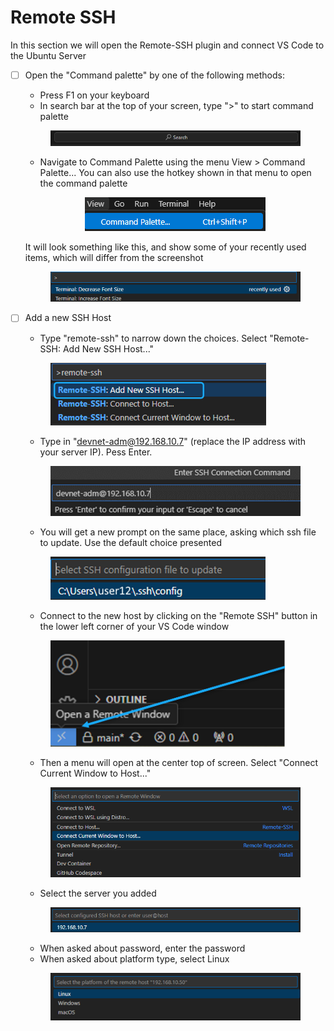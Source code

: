 # Remote SSH

In this section we will open the Remote-SSH plugin and connect VS Code to the Ubuntu Server

*   [ ] Open the "Command palette" by one of the following methods:

    * Press F1 on your keyboard
    * In search bar at the top of your screen, type ">" to start command palette

    <div align="center"><figure><img src="../../../.gitbook/assets/image (2) (1) (1) (1) (1) (1) (1) (1).png" alt=""><figcaption></figcaption></figure></div>

    * Navigate to Command Palette using the menu View > Command Palette... You can also use the hotkey shown in that menu to open the command palette

    <div align="center"><figure><img src="../../../.gitbook/assets/image (3) (1) (1) (1) (1) (1) (1) (1).png" alt=""><figcaption></figcaption></figure></div>

    It will look something like this, and show some of your recently used items, which will differ from the screenshot

    <div align="center"><figure><img src="../../../.gitbook/assets/image (4) (1) (1) (1) (1) (1) (1).png" alt=""><figcaption></figcaption></figure></div>
*   [ ] Add a new SSH Host

    * Type "remote-ssh" to narrow down the choices. Select "Remote-SSH: Add New SSH Host..."

    <figure><img src="../../../.gitbook/assets/image (5) (1) (1) (1) (1) (1) (1).png" alt="" width="345"><figcaption></figcaption></figure>

    * Type in "devnet-adm@192.168.10.7" (replace the IP address with your server IP). Pess Enter.

    <figure><img src="../../../.gitbook/assets/image (6) (1) (1) (1) (1) (1) (1).png" alt="" width="491"><figcaption></figcaption></figure>

    * You will get a new prompt on the same place, asking which ssh file to update. Use the default choice presented

    <figure><img src="../../../.gitbook/assets/image (7) (1) (1) (1) (1) (1).png" alt=""><figcaption></figcaption></figure>

    * Connect to the new host by clicking on the "Remote SSH" button in the lower left corner of your VS Code window

    <figure><img src="../../../.gitbook/assets/image (8) (1) (1) (1) (1) (1).png" alt="" width="375"><figcaption></figcaption></figure>

    * Then a menu will open at the center top of screen. Select "Connect Current Window to Host..."

    <figure><img src="../../../.gitbook/assets/image (9) (1) (1) (1) (1) (1).png" alt=""><figcaption></figcaption></figure>

    * Select the server you added

    <figure><img src="../../../.gitbook/assets/image (10) (1) (1) (1) (1) (1).png" alt=""><figcaption></figcaption></figure>

    * When asked about password, enter the password
    * When asked about platform type, select Linux

    <figure><img src="../../../.gitbook/assets/image (11) (1) (1) (1) (1) (1).png" alt="" width="563"><figcaption></figcaption></figure>
